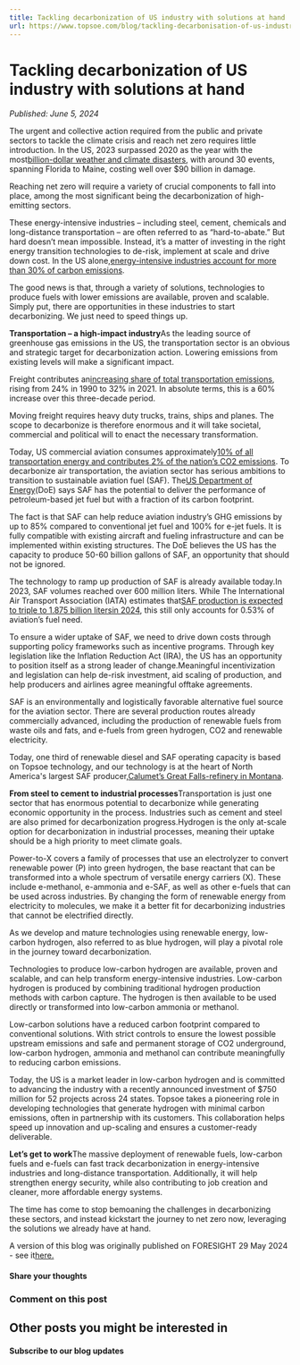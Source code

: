 ```yaml
---
title: Tackling decarbonization of US industry with solutions at hand
url: https://www.topsoe.com/blog/tackling-decarbonisation-of-us-industry-with-solutions-at-hand#main-content
---
```


# Tackling decarbonization of US industry with solutions at hand

*Published: June 5, 2024*

The urgent and collective action required from the public and private sectors to tackle the climate crisis and reach net zero requires little introduction. In the US, 2023 surpassed 2020 as the year with the most[billion-dollar weather and climate disasters](https://www.climate.gov/news-features/blogs/beyond-data/2023-historic-year-us-billion-dollar-weather-and-climate-disasters), with around 30 events, spanning Florida to Maine, costing well over $90 billion in damage.

Reaching net zero will require a variety of crucial components to fall into place, among the most significant being the decarbonization of high-emitting sectors.

These energy-intensive industries – including steel, cement, chemicals and long-distance transportation – are often referred to as “hard-to-abate.” But hard doesn’t mean impossible. Instead, it’s a matter of investing in the right energy transition technologies to de-risk, implement at scale and drive down cost. In the US alone,[energy-intensive industries account for more than 30% of carbon emissions](https://www.energy.gov/industrial-technologies/doe-industrial-decarbonization-roadmap).

The good news is that, through a variety of solutions, technologies to produce fuels with lower emissions are available, proven and scalable. Simply put, there are opportunities in these industries to start decarbonizing. We just need to speed things up.

**Transportation – a high-impact industry**As the leading source of greenhouse gas emissions in the US, the transportation sector is an obvious and strategic target for decarbonization action. Lowering emissions from existing levels will make a significant impact.

Freight contributes an[increasing share of total transportation emissions](https://www.wri.org/technical-perspectives/decarbonizing-freight-how-us-policies-and-investments-are-reducing-emissions), rising from 24% in 1990 to 32% in 2021. In absolute terms, this is a 60% increase over this three-decade period.

Moving freight requires heavy duty trucks, trains, ships and planes. The scope to decarbonize is therefore enormous and it will take societal, commercial and political will to enact the necessary transformation.

Today, US commercial aviation consumes approximately[10% of all transportation energy and contributes 2% of the nation’s CO2 emissions](https://www.energy.gov/articles/doe-releases-roadmap-achieve-carbon-neutral-aviation-emissions). To decarbonize air transportation, the aviation sector has serious ambitions to transition to sustainable aviation fuel (SAF). The[US Department of Energy](https://www.energy.gov/articles/doe-releases-roadmap-achieve-carbon-neutral-aviation-emissions)(DoE) says SAF has the potential to deliver the performance of petroleum-based jet fuel but with a fraction of its carbon footprint.

The fact is that SAF can help reduce aviation industry’s GHG emissions by up to 85% compared to conventional jet fuel and 100% for e-jet fuels. It is fully compatible with existing aircraft and fueling infrastructure and can be implemented within existing structures. The DoE believes the US has the capacity to produce 50-60 billion gallons of SAF, an opportunity that should not be ignored.

The technology to ramp up production of SAF is already available today.In 2023, SAF volumes reached over 600 million liters. While The International Air Transport Association (IATA) estimates that[SAF production is expected to triple to 1.875 billion liters](https://www.iata.org/en/pressroom/2023-releases/2023-12-06-02/)[in 2024](https://www.iata.org/en/pressroom/2023-releases/2023-12-06-02/), this still only accounts for 0.53% of aviation’s fuel need.

To ensure a wider uptake of SAF, we need to drive down costs through supporting policy frameworks such as incentive programs. Through key legislation like the Inflation Reduction Act (IRA), the US has an opportunity to position itself as a strong leader of change.Meaningful incentivization and legislation can help de-risk investment, aid scaling of production, and help producers and airlines agree meaningful offtake agreements.

SAF is an environmentally and logistically favorable alternative fuel source for the aviation sector. There are several production routes already commercially advanced, including the production of renewable fuels from waste oils and fats, and e-fuels from green hydrogen, CO2 and renewable electricity.

Today, one third of renewable diesel and SAF operating capacity is based on Topsoe technology, and our technology is at the heart of North America's largest SAF producer,[Calumet’s Great Falls-refinery in Montana](/press-releases/calumet-is-now-the-largest-producer-of-sustainable-aviation-fuel-in-north-america.-topsoe-delivers-technology).

**From steel to cement to industrial processes**Transportation is just one sector that has enormous potential to decarbonize while generating economic opportunity in the process. Industries such as cement and steel are also primed for decarbonization progress.Hydrogen is the only at-scale option for decarbonization in industrial processes, meaning their uptake should be a high priority to meet climate goals.

Power-to-X covers a family of processes that use an electrolyzer to convert renewable power (P) into green hydrogen, the base reactant that can be transformed into a whole spectrum of versatile energy carriers (X). These include e-methanol, e-ammonia and e-SAF, as well as other e-fuels that can be used across industries. By changing the form of renewable energy from electricity to molecules, we make it a better fit for decarbonizing industries that cannot be electrified directly.

As we develop and mature technologies using renewable energy, low-carbon hydrogen, also referred to as blue hydrogen, will play a pivotal role in the journey toward decarbonization.

Technologies to produce low-carbon hydrogen are available, proven and scalable, and can help transform energy-intensive industries. Low-carbon hydrogen is produced by combining traditional hydrogen production methods with carbon capture. The hydrogen is then available to be used directly or transformed into low-carbon ammonia or methanol.

Low-carbon solutions have a reduced carbon footprint compared to conventional solutions. With strict controls to ensure the lowest possible upstream emissions and safe and permanent storage of CO2 underground, low-carbon hydrogen, ammonia and methanol can contribute meaningfully to reducing carbon emissions.

Today, the US is a market leader in low-carbon hydrogen and is committed to advancing the industry with a recently announced investment of $750 million for 52 projects across 24 states. Topsoe takes a pioneering role in developing technologies that generate hydrogen with minimal carbon emissions, often in partnership with its customers. This collaboration helps speed up innovation and up-scaling and ensures a customer-ready deliverable.

**Let’s get to work**The massive deployment of renewable fuels, low-carbon fuels and e-fuels can fast track decarbonization in energy-intensive industries and long-distance transportation. Additionally, it will help strengthen energy security, while also contributing to job creation and cleaner, more affordable energy systems.

The time has come to stop bemoaning the challenges in decarbonizing these sectors, and instead kickstart the journey to net zero now, leveraging the solutions we already have at hand.

A version of this blog was originally published on FORESIGHT 29 May 2024 - see it[here.](https://foresightmedia.com/story/seX8AJQ5-adJ1LxJ6-2d863)

#### Share your thoughts

### Comment on this post

## Other posts you might be interested in

#### Subscribe to our blog updates